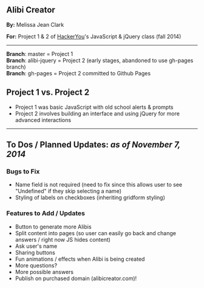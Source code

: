 ## Alibi Creator

**By:** Melissa Jean Clark

**For:** Project 1 & 2 of [HackerYou](http://hackeryou.com/)'s JavaScript & jQuery class (fall 2014)

----

**Branch**: master = Project 1  
**Branch**: alibi-jquery = Project 2 (early stages, abandoned to use gh-pages branch)  
**Branch**: gh-pages = Project 2 committed to Github Pages  

## Project 1 vs. Project 2

- Project 1 was basic JavaScript with old school alerts & prompts
- Project 2 involves building an interface and using jQuery for more advanced interactions

---------

## To Dos / Planned Updates: _as of November 7, 2014_

### Bugs to Fix

- Name field is not required (need to fix since this allows user to see "Undefined" if they skip selecting a name)
- Styling of labels on checkboxes (inheriting gridform styling)  

### Features to Add / Updates

- Button to generate more Alibis
- Split content into pages (so user can easily go back and change answers / right now JS hides content)
- Ask user's name
- Sharing buttons
- Fun animations / effects when Alibi is being created
- More questions? 
- More possible answers
- Publish on purchased domain (alibicreator.com)!

